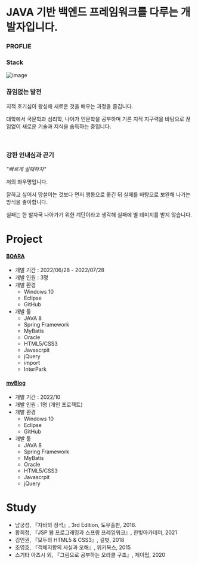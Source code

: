 # JAVA 기반 백엔드 프레임워크를 다루는 개발자입니다.

### PROFLIE



### Stack

![image](https://user-images.githubusercontent.com/100174682/193554578-9b522238-5a0f-455e-86e7-7628992c2526.png)

### 끊임없는 발전

지적 호기심이 왕성해 새로운 것을 배우는 과정을 즐깁니다.

대학에서 국문학과 심리학, 나아가 인문학을 공부하며 기른 지적 지구력을 바탕으로 끊임없이 새로운 기술과 지식을 습득하는 중입니다.

&nbsp;

### 강한 인내심과 끈기


*"빠르게 실패하자"*


저의 좌우명입니다.

잘하고 싶어서 망설이는 것보다 먼저 행동으로 옮긴 뒤 실패를 바탕으로 보완해 나가는 방식을 좋아합니다.

실패는 한 발자국 나아가기 위한 계단이라고 생각해 실패에 별 데미지를 받지 않습니다.



# Project

#### [BOARA](https://github.com/jerryc2uu/Boara)
* 개발 기간 : 2022/06/28 - 2022/07/28
* 개발 인원 : 3명
* 개발 환경
  * Windows 10
  * Eclipse
  * GitHub
* 개발 툴  
  * JAVA 8
  * Spring Framework
  * MyBatis
  * Oracle
  * HTML5/CSS3
  * Javascrpit
  * jQuery
  * import
  * InterPark

#### [myBlog](https://github.com/jerryc2uu/PetPan)
* 개발 기간 : 2022/10
* 개발 인원 : 1명 (개인 프로젝트)
* 개발 환경
  * Windows 10
  * Eclipse
  * GitHub
* 개발 툴  
  * JAVA 8
  * Spring Framework
  * MyBatis
  * Oracle
  * HTML5/CSS3
  * Javascrpit
  * jQuery
  
# Study

* 남궁성, 『자바의 정석』, 3rd Edition, 도우출판, 2016.
* 황희정, 『JSP 웹 프로그래밍과 스프링 프레임워크』, 한빛아카데미, 2021
* 김인권, 『모두의 HTML5 & CSS3』, 길벗, 2018
* 조영호, 『객체지향의 사실과 오해』, 위키북스, 2015
* 스기타 아츠시 외, 『그림으로 공부하는 오라클 구조』, 제이펍, 2020
